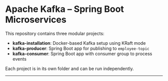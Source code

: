 # Apache Kafka – Spring Boot Microservices

This repository contains three modular projects:

- **kafka-installation**: Docker-based Kafka setup using KRaft mode
- **kafka-producer**: Spring Boot app for publishing to `employee-topic`
- **kafka-consumer**: Spring Boot app with consumer group to process events

Each project is in its own folder and can be run independently.

---
